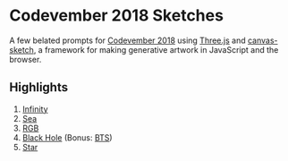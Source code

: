 # Codevember 2018 Sketches

A few belated prompts for [Codevember 2018](http://codevember.xyz/) using [Three.js](https://threejs.org/) and [canvas-sketch](https://github.com/mattdesl/canvas-sketch), a framework for making generative artwork in JavaScript and the browser.

## Highlights

01. [Infinity](https://twitter.com/peachmakkoli/status/1171489479921504256)
07. [Sea](https://twitter.com/peachmakkoli/status/1171489593633333251)
11. [RGB](https://twitter.com/peachmakkoli/status/1171489831064465408)
13. [Black Hole](https://twitter.com/peachmakkoli/status/1171489898060075008) (Bonus: [BTS](https://twitter.com/peachmakkoli/status/1171498842090459136))
16. [Star](https://twitter.com/peachmakkoli/status/1171489927516676096)
